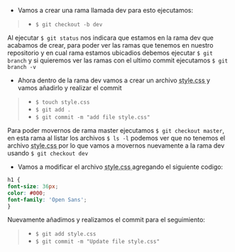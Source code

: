 - Vamos a crear una rama llamada dev para esto ejecutamos:

> - `$ git checkout -b dev`

Al ejecutar `$ git status` nos indicara que estamos en la rama dev que acabamos de crear, para poder ver las ramas que tenemos en nuestro repositorio y en cual rama estamos ubicadios debemos ejecutar `$ git branch` y si quieremos ver las ramas con el ultimo commit ejecutamos `$ git branch -v`

- Ahora dentro de la rama dev vamos a crear un archivo <abbr title="Hyper Text Markup Language"> style.css </abbr> y vamos añadirlo y realizar el commit

> - `$ touch style.css`
> - `$ git add .`
> - `$ git commit -m "add file style.css"`

Para poder movernos de rama master ejecutamos `$ git checkout master`, en esta rama al listar los archivos `$ ls -l` podemos ver que no tenemos el archivo <abbr title="Hyper Text Markup Language"> style.css </abbr> por lo que vamos a movernos nuevamente a la rama dev usando `$ git checkout dev`

- Vamos a modificar el archivo <abbr title="Hyper Text Markup Language"> style.css </abbr> agregando el siguiente codigo: 

```css
h1 {
font-size: 36px;
color: #000;
font-family: 'Open Sans';
}
```

Nuevamente añadimos y realizamos el commit para el seguimiento: 

> - `$ git add style.css`
> - `$ git commit -m "Update file style.css"`